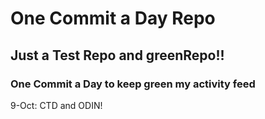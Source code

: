 # One Commit a Day Repo
## Just a Test Repo and greenRepo!!
### One Commit a Day to keep green my activity feed 

9-Oct: CTD and ODIN!